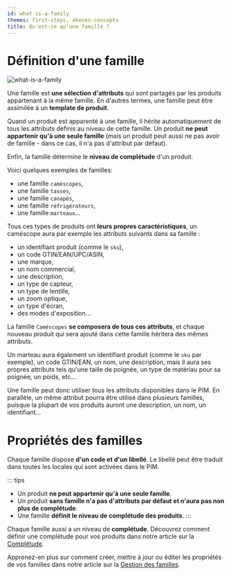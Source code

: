 ```yaml
---
id: what-is-a-family
themes: first-steps, akeneo-concepts
title: Qu'est-ce qu'une famille ?
---
```


# Définition d'une famille

![what-is-a-family](/img/What-is-a-family.svg)

Une famille est **une sélection d'attributs** qui sont partagés par les produits appartenant à la même famille. En d'autres termes, une famille peut être assimilée à un **template de produit**.

Quand un produit est apparenté à une famille, il hérite automatiquement de tous les attributs définis au niveau de cette famille. Un produit **ne peut appartenir qu'à une seule famille** (mais un produit peut aussi ne pas avoir de famille - dans ce cas, il n'a pas d'attribut par défaut).

Enfin, la famille détermine le **niveau de complétude** d'un produit.

Voici quelques exemples de familles:
- une famille `caméscopes`,
- une famille `tasses`,
- une famille `canapés`,
- une famille `réfrigérateurs`,
- une famille `marteaux`...

Tous ces types de produits ont **leurs propres caractéristiques**, un caméscope aura par exemple les attributs suivants dans sa famille :
- un identifiant produit (comme le `sku`),
- un code GTIN/EAN/UPC/ASIN,
- une marque,
- un nom commercial,
- une description,
- un type de capteur,
- un type de lentille,
- un zoom optique,
- un type d'écran,
- des modes d'exposition...

La famille `Caméscopes` **se composera de tous ces attributs**, et chaque nouveau produit qui sera ajouté dans cette famille héritera des mêmes attributs.

Un marteau aura également un identifiant produit (comme le `sku` par exemple), un code GTIN/EAN, un nom, une description, mais il aura ses propres attributs tels qu'une taille de poignée, un type de matériau pour sa poignée, un poids, etc...

Une famille peut donc utiliser tous les attributs disponibles dans le PIM. En parallèle, un même attribut pourra être utilisé dans plusieurs familles, puisque la plupart de vos produits auront une description, un nom, un identifiant...

# Propriétés des familles

Chaque famille dispose **d'un code et d'un libellé**. Le libellé peut être traduit dans toutes les locales qui sont activées dans le PIM.

::: tips
- Un produit **ne peut appartenir qu'à une seule famille**.
- Un produit **sans famille n'a pas d'attributs par défaut et n'aura pas non plus de complétude**.
- Une famille **définit le niveau de complétude des produits**.
:::

Chaque famille aussi a un niveau de **complétude**. Découvrez comment définir une complétude pour vos produits dans notre article sur la [Complétude](/fr/articles/what-is-the-completeness.html).

Apprenez-en plus sur comment créer, mettre à jour ou éditer les propriétés de vos familles dans notre article sur la [Gestion des familles](/fr/articles/manage-your-families.html).
